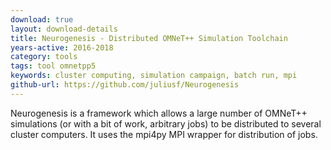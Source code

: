 ```yaml
---
download: true
layout: download-details
title: Neurogenesis - Distributed OMNeT++ Simulation Toolchain
years-active: 2016-2018
category: tools
tags: tool omnetpp5
keywords: cluster computing, simulation campaign, batch run, mpi
github-url: https://github.com/juliusf/Neurogenesis
---
```


Neurogenesis is a framework which allows a large number of OMNeT++ simulations
(or with a bit of work, arbitrary jobs) to be distributed to several cluster computers.
It uses the mpi4py MPI wrapper for distribution of jobs.

